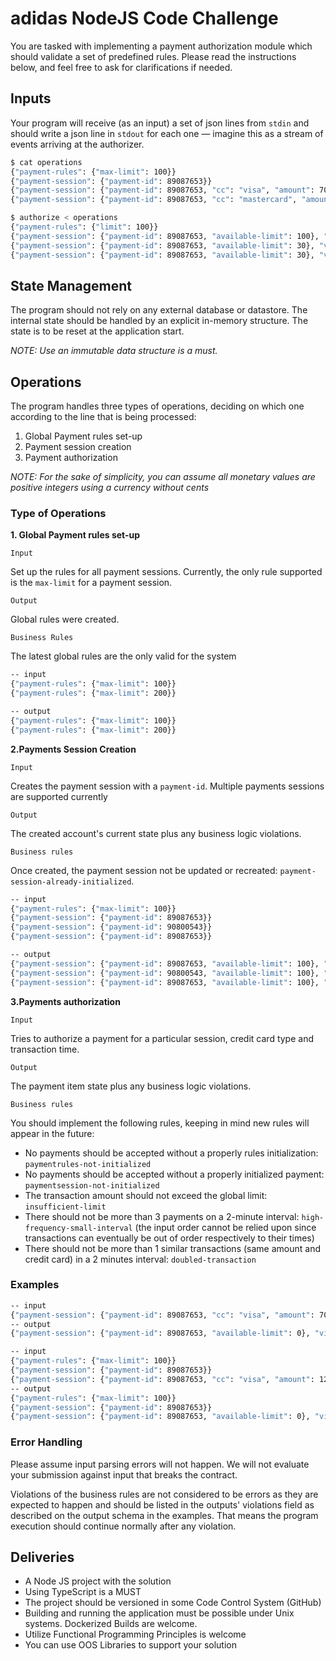 # adidas NodeJS Code Challenge

You are tasked with implementing a payment authorization module which should validate a set of predefined rules. Please read the instructions below, and feel free to ask for clarifications if needed.

## Inputs

Your program will receive (as an input) a set of json lines from `stdin` and should write a json line in `stdout` for each one — imagine this as a stream of events arriving at the authorizer.

```bash
$ cat operations
{"payment-rules": {"max-limit": 100}}
{"payment-session": {"payment-id": 89087653}}
{"payment-session": {"payment-id": 89087653, "cc": "visa", "amount": 70, "time": "2022-02-13T10:00:00.000Z"}}
{"payment-session": {"payment-id": 89087653, "cc": "mastercard", "amount": 40, "time": "2022-02-13T11:00:00.000Z"}}

$ authorize < operations
{"payment-rules": {"limit": 100}}
{"payment-session": {"payment-id": 89087653, "available-limit": 100}, "violations": []}
{"payment-session": {"payment-id": 89087653, "available-limit": 30}, "violations": []}
{"payment-session": {"payment-id": 89087653, "available-limit": 30}, "violations": ["insufficient-limit"]}
```

## State Management

The program should not rely on any external database or datastore. The internal state should be handled by an explicit in-memory structure. The state is to be reset at the application start.

*NOTE: Use an immutable data structure is a must.*

## Operations

The program handles three types of operations, deciding on which one according to the line that is being processed:
1. Global Payment rules set-up
2. Payment session creation
3. Payment authorization

*NOTE: For the sake of simplicity, you can assume all monetary values are positive integers using a currency without cents*

### Type of Operations

**1. Global Payment rules set-up**

`Input`

Set up the rules for all payment sessions. Currently, the only rule supported is the `max-limit` for a payment session.

`Output`

Global rules were created. 

`Business Rules`

The latest global rules are the only valid for the system

```bash
-- input
{"payment-rules": {"max-limit": 100}}
{"payment-rules": {"max-limit": 200}}

-- output
{"payment-rules": {"max-limit": 100}}
{"payment-rules": {"max-limit": 200}}
```

**2.Payments Session Creation**

`Input`

Creates the payment session with a `payment-id`. Multiple payments sessions are supported currently

`Output`

The created account's current state plus any business logic violations.

`Business rules`

Once created, the payment session not be updated or recreated: `payment-session-already-initialized`.

```bash
-- input
{"payment-rules": {"max-limit": 100}}
{"payment-session": {"payment-id": 89087653}}
{"payment-session": {"payment-id": 90800543}}
{"payment-session": {"payment-id": 89087653}}

-- output
{"payment-session": {"payment-id": 89087653, "available-limit": 100}, "violations": []}
{"payment-session": {"payment-id": 90800543, "available-limit": 100}, "violations": []}
{"payment-session": {"payment-id": 89087653, "available-limit": 100}, "violations": ["payment-session-already-initialized"]}
```

**3.Payments authorization**

`Input`

Tries to authorize a payment for a particular session, credit card type and transaction time.

`Output`

The payment item state plus any business logic violations.

`Business rules`

You should implement the following rules, keeping in mind new rules will appear in the future:

* No payments should be accepted without a properly rules initialization: `paymentrules-not-initialized`
* No payments should be accepted without a properly initialized payment:
`paymentsession-not-initialized`
* The transaction amount should not exceed the global limit: `insufficient-limit`
* There should not be more than 3 payments on a 2-minute interval:
`high-frequency-small-interval` (the input order cannot be relied upon since
transactions can eventually be out of order respectively to their times)
* There should not be more than 1 similar transactions (same amount and credit card) in a
2 minutes interval: `doubled-transaction`

### Examples

```bash
-- input
{"payment-session": {"payment-id": 89087653, "cc": "visa", "amount": 70, "time": "2022-02-13T10:00:00.000Z"}}
-- output
{"payment-session": {"payment-id": 89087653, "available-limit": 0}, "violations": ["paymentrules-not-initialized","paymentsession-not-initialized"]}
```

```bash
-- input
{"payment-rules": {"max-limit": 100}}
{"payment-session": {"payment-id": 89087653}}
{"payment-session": {"payment-id": 89087653, "cc": "visa", "amount": 120, "time": "2022-02-13T10:00:00.000Z"}}
-- output
{"payment-rules": {"max-limit": 100}}
{"payment-session": {"payment-id": 89087653}}
{"payment-session": {"payment-id": 89087653, "available-limit": 0}, "violations": ["insufficient-limit"]}
```

### Error Handling

Please assume input parsing errors will not happen. We will not evaluate your submission against input that breaks the contract.

Violations of the business rules are not considered to be errors as they are expected to happen and should be listed in the outputs' violations field as described on the output schema in the examples. That means the program execution should continue normally after any violation.

## Deliveries

* A Node JS project with the solution
* Using TypeScript is a MUST
* The project should be versioned in some Code Control System (GitHub)
* Building and running the application must be possible under Unix systems. Dockerized Builds are welcome.
* Utilize Functional Programming Principles is welcome
* You can use OOS Libraries to support your solution
 